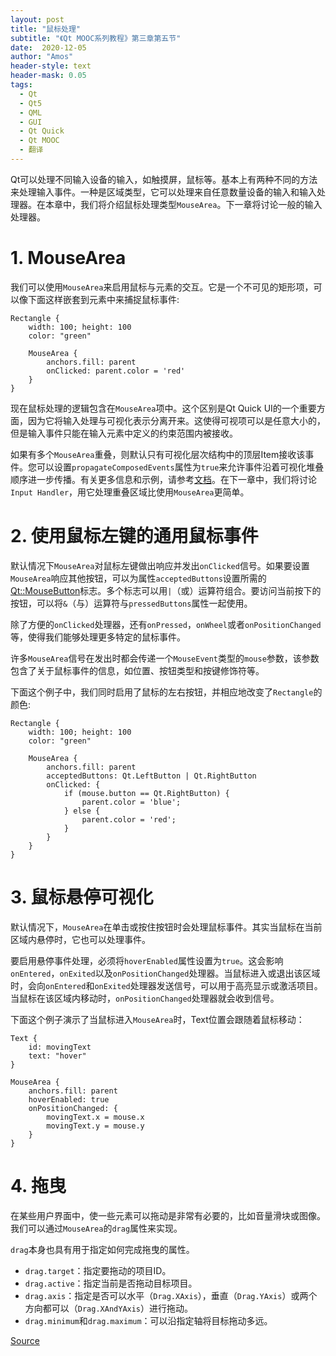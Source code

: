 ```yaml
---
layout: post
title: "鼠标处理"
subtitle: "《Qt MOOC系列教程》第三章第五节"
date:  2020-12-05
author: "Amos"
header-style: text
header-mask: 0.05
tags:
  - Qt
  - Qt5
  - QML
  - GUI
  - Qt Quick
  - Qt MOOC
  - 翻译
---
```


Qt可以处理不同输入设备的输入，如触摸屏，鼠标等。基本上有两种不同的方法来处理输入事件。一种是区域类型，它可以处理来自任意数量设备的输入和输入处理器。在本章中，我们将介绍鼠标处理类型`MouseArea`。下一章将讨论一般的输入处理器。

# 1. MouseArea

我们可以使用`MouseArea`来启用鼠标与元素的交互。它是一个不可见的矩形项，可以像下面这样嵌套到元素中来捕捉鼠标事件:

    Rectangle {
        width: 100; height: 100
        color: "green"
         
        MouseArea {
            anchors.fill: parent
            onClicked: parent.color = 'red'
        }
    }
    
现在鼠标处理的逻辑包含在`MouseArea`项中。这个区别是Qt Quick UI的一个重要方面，因为它将输入处理与可视化表示分离开来。这使得可视项可以是任意大小的，但是输入事件只能在输入元素中定义的约束范围内被接收。

如果有多个`MouseArea`重叠，则默认只有可视化层次结构中的顶层Item接收该事件。您可以设置`propagateComposedEvents`属性为`true`来允许事件沿着可视化堆叠顺序进一步传播。有关更多信息和示例，请参考[文档](http://doc.qt.io/qt-5/qml-qtquick-mousearea.html#propagateComposedEvents-prop "文档")。在下一章中，我们将讨论`Input Handler`，用它处理重叠区域比使用`MouseArea`更简单。

# 2. 使用鼠标左键的通用鼠标事件

默认情况下`MouseArea`对鼠标左键做出响应并发出`onClicked`信号。如果要设置`MouseArea`响应其他按钮，可以为属性`acceptedButtons`设置所需的[Qt::MouseButton](http://doc.qt.io/qt-5/qt.html#MouseButton-enum "Qt::MouseButton")标志。多个标志可以用`|`（或）运算符组合。要访问当前按下的按钮，可以将`&`（与）运算符与`pressedButtons`属性一起使用。

除了方便的`onClicked`处理器，还有`onPressed`，`onWheel`或者`onPositionChanged`等，使得我们能够处理更多特定的鼠标事件。

许多`MouseArea`信号在发出时都会传递一个`MouseEvent`类型的`mouse`参数，该参数包含了关于鼠标事件的信息，如位置、按钮类型和按键修饰符等。

下面这个例子中，我们同时启用了鼠标的左右按钮，并相应地改变了`Rectangle`的颜色:

    Rectangle {
        width: 100; height: 100
        color: "green"
         
        MouseArea {
            anchors.fill: parent
            acceptedButtons: Qt.LeftButton | Qt.RightButton
            onClicked: {
                if (mouse.button == Qt.RightButton) {
                    parent.color = 'blue';
                } else {
                    parent.color = 'red';
                }
            }
        }
    }
    

# 3. 鼠标悬停可视化

默认情况下，`MouseArea`在单击或按住按钮时会处理鼠标事件。其实当鼠标在当前区域内悬停时，它也可以处理事件。

要启用悬停事件处理，必须将`hoverEnabled`属性设置为`true`。这会影响`onEntered`，`onExited`以及`onPositionChanged`处理器。当鼠标进入或退出该区域时，会向`onEntered`和`onExited`处理器发送信号，可以用于高亮显示或激活项目。当鼠标在该区域内移动时，`onPositionChanged`处理器就会收到信号。

下面这个例子演示了当鼠标进入`MouseArea`时，Text位置会跟随着鼠标移动：

    Text {
        id: movingText
        text: "hover"
    }
         
    MouseArea {
        anchors.fill: parent
        hoverEnabled: true
        onPositionChanged: {
            movingText.x = mouse.x
            movingText.y = mouse.y
        } 
    }
    

# 4. 拖曳

在某些用户界面中，使一些元素可以拖动是非常有必要的，比如音量滑块或图像。我们可以通过`MouseArea`的`drag`属性来实现。

`drag`本身也具有用于指定如何完成拖曳的属性。

*   `drag.target`：指定要拖动的项目ID。
*   `drag.active`：指定当前是否拖动目标项目。
*   `drag.axis`：指定是否可以水平（`Drag.XAxis`），垂直（`Drag.YAxis`）或两个方向都可以（`Drag.XAndYAxis`）进行拖动。
*   `drag.minimum`和`drag.maximum`：可以沿指定轴将目标拖动多远。

[Source](https://materiaalit.github.io/qt-mooc/part3/)